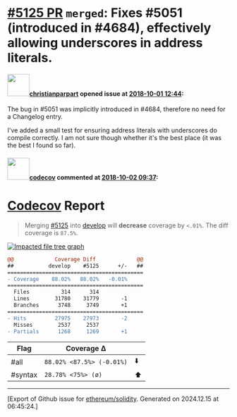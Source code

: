 # [\#5125 PR](https://github.com/ethereum/solidity/pull/5125) `merged`: Fixes #5051 (introduced in #4684), effectively allowing underscores in address literals.

#### <img src="https://avatars.githubusercontent.com/u/56763?u=373e0766d5c45bef8c7c7fc5ed48394935772065&v=4" width="50">[christianparpart](https://github.com/christianparpart) opened issue at [2018-10-01 12:44](https://github.com/ethereum/solidity/pull/5125):

The bug in #5051 was implicitly introduced in #4684, therefore no need for a Changelog entry.

I've added a small test for ensuring address literals with underscores do compile correctly. I am not sure though whether it's the best place (it was the best I found so far).

#### <img src="https://avatars.githubusercontent.com/in/254?v=4" width="50">[codecov](https://github.com/apps/codecov) commented at [2018-10-02 09:37](https://github.com/ethereum/solidity/pull/5125#issuecomment-426211452):

# [Codecov](https://codecov.io/gh/ethereum/solidity/pull/5125?src=pr&el=h1) Report
> Merging [#5125](https://codecov.io/gh/ethereum/solidity/pull/5125?src=pr&el=desc) into [develop](https://codecov.io/gh/ethereum/solidity/commit/7609710d4f8e169784c7a8418da702ac236f5e23?src=pr&el=desc) will **decrease** coverage by `<.01%`.
> The diff coverage is `87.5%`.

[![Impacted file tree graph](https://codecov.io/gh/ethereum/solidity/pull/5125/graphs/tree.svg?width=650&token=87PGzVEwU0&height=150&src=pr)](https://codecov.io/gh/ethereum/solidity/pull/5125?src=pr&el=tree)

```diff
@@             Coverage Diff             @@
##           develop    #5125      +/-   ##
===========================================
- Coverage    88.02%   88.02%   -0.01%     
===========================================
  Files          314      314              
  Lines        31780    31779       -1     
  Branches      3748     3749       +1     
===========================================
- Hits         27975    27973       -2     
  Misses        2537     2537              
- Partials      1268     1269       +1
```

| Flag | Coverage Δ | |
|---|---|---|
| #all | `88.02% <87.5%> (-0.01%)` | :arrow_down: |
| #syntax | `28.78% <75%> (ø)` | :arrow_up: |


-------------------------------------------------------------------------------



[Export of Github issue for [ethereum/solidity](https://github.com/ethereum/solidity). Generated on 2024.12.15 at 06:45:24.]
